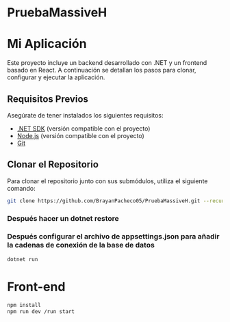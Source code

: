 # PruebaMassiveH
# Mi Aplicación

Este proyecto incluye un backend desarrollado con .NET y un frontend basado en React. A continuación se detallan los pasos para clonar, configurar y ejecutar la aplicación.

## Requisitos Previos

Asegúrate de tener instalados los siguientes requisitos:

- [.NET SDK](https://dotnet.microsoft.com/download) (versión compatible con el proyecto)
- [Node.js](https://nodejs.org/) (versión compatible con el proyecto)
- [Git](https://git-scm.com/)

## Clonar el Repositorio

Para clonar el repositorio junto con sus submódulos, utiliza el siguiente comando:

```bash
git clone https://github.com/BrayanPacheco05/PruebaMassiveH.git --recurse-submodules
```
### Después hacer un dotnet restore
### Después configurar el archivo de appsettings.json para añadir la cadenas de conexión de la base de datos
```bash
dotnet run
```
# Front-end
```bash
npm install 
npm run dev /run start
```


